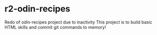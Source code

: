 # r2-odin-recipes
Redo of odin-recipes project due to inactivity
This project is to build basic HTML skills and commit git commands to memory!